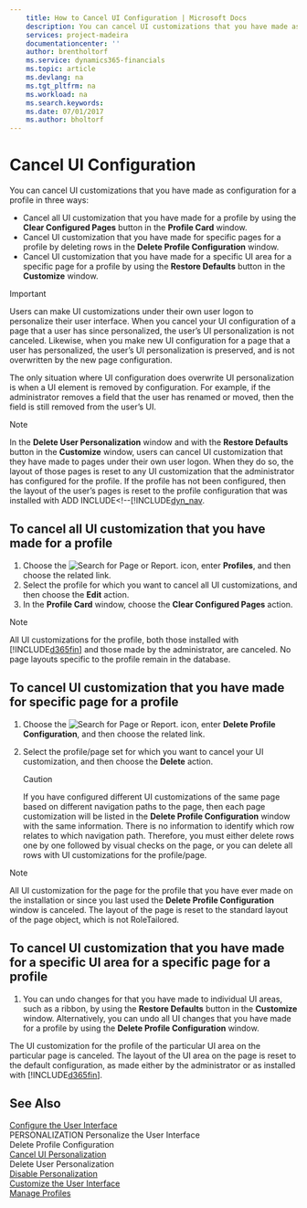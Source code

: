 ```yaml
---
    title: How to Cancel UI Configuration | Microsoft Docs
    description: You can cancel UI customizations that you have made as configuration for a profile in three ways:
    services: project-madeira
    documentationcenter: ''
    author: brentholtorf
    ms.service: dynamics365-financials
    ms.topic: article
    ms.devlang: na
    ms.tgt_pltfrm: na
    ms.workload: na
    ms.search.keywords:
    ms.date: 07/01/2017
    ms.author: bholtorf
---
```

# Cancel UI Configuration
You can cancel UI customizations that you have made as configuration for a profile in three ways:  

-   Cancel all UI customization that you have made for a profile by using the **Clear Configured Pages** button in the **Profile Card** window.  
-   Cancel UI customization that you have made for specific pages for a profile by deleting rows in the **Delete Profile Configuration** window.  
-   Cancel UI customization that you have made for a specific UI area for a specific page for a profile by using the **Restore Defaults** button in the **Customize** window.

> [!IMPORTANT]  
>  Users can make UI customizations under their own user logon to personalize their user interface. When you cancel your UI configuration of a page that a user has since personalized, the user’s UI personalization is not canceled. Likewise, when you make new UI configuration for a page that a user has personalized, the user’s UI personalization is preserved, and is not overwritten by the new page configuration.  
>   
>  The only situation where UI configuration does overwrite UI personalization is when a UI element is removed by configuration. For example, if the administrator removes a field that the user has renamed or moved, then the field is still removed from the user’s UI.  

> [!NOTE]  
>  In the **Delete User Personalization** window and with the **Restore Defaults** button in the **Customize** window, users can cancel UI customization that they have made to pages under their own user logon. When they do so, the layout of those pages is reset to any UI customization that the administrator has configured for the profile. If the profile has not been configured, then the layout of the user’s pages is reset to the profile configuration that was installed with ADD INCLUDE<!--[!INCLUDE[dyn_nav](../../includes/how-to-cancel-ui-personalization.md).

## To cancel all UI customization that you have made for a profile  

1.  Choose the ![Search for Page or Report.](media/ui-search/search_small.png "Search for Page or Report icon") icon, enter **Profiles**, and then choose the related link.  
2.  Select the profile for which you want to cancel all UI customizations, and then choose the **Edit** action.  
3.  In the **Profile Card** window, choose the **Clear Configured Pages** action.  

> [!NOTE]  
>  All UI customizations for the profile, both those installed with [!INCLUDE[d365fin](includes/d365fin_md.md)] and those made by the administrator, are canceled. No page layouts specific to the profile remain in the database.  

## To cancel UI customization that you have made for specific page for a profile  

1.  Choose the ![Search for Page or Report.](media/ui-search/search_small.png "Search for Page or Report icon") icon, enter **Delete Profile Configuration**, and then choose the related link.  
2.  Select the profile/page set for which you want to cancel your UI customization, and then choose the **Delete** action.  

    > [!CAUTION]  
    >  If you have configured different UI customizations of the same page based on different navigation paths to the page, then each page customization will be listed in the **Delete Profile Configuration** window with the same information. There is no information to identify which row relates to which navigation path. Therefore, you must either delete rows one by one followed by visual checks on the page, or you can delete all rows with UI customizations for the profile/page.  

> [!NOTE]  
>  All UI customization for the page for the profile that you have ever made on the installation or since you last used the **Delete Profile Configuration** window is canceled. The layout of the page is reset to the standard layout of the page object, which is not RoleTailored.  

## To cancel UI customization that you have made for a specific UI area for a specific page for a profile  

1.  You can undo changes for that you have made to individual UI areas, such as a ribbon, by using the **Restore Defaults** button in the **Customize** window. Alternatively, you can undo all UI changes that you have made for a profile by using the **Delete Profile Configuration** window.  

The UI customization for the profile of the particular UI area on the particular page is canceled. The layout of the UI area on the page is reset to the default configuration, as made either by the administrator or as installed with [!INCLUDE[d365fin](includes/d365fin_md.md)].  

## See Also  
 [Configure the User Interface](../configure-the-user-interface.md)   
 PERSONALIZATION Personalize the User Interface   
 Delete Profile Configuration   
 [Cancel UI Personalization](../how-to-cancel-ui-personalization.md)   
 Delete User Personalization   
 [Disable Personalization](../how-to-disable-personalization.md)   
 [Customize the User Interface](../customize-the-user-interface.md)   
 [Manage Profiles](../manage-profiles.md)
